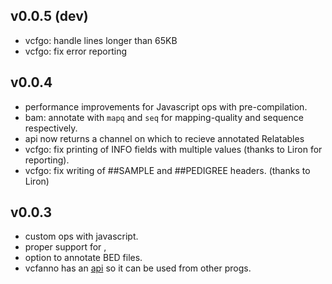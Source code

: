 v0.0.5 (dev)
------------
+ vcfgo: handle lines longer than 65KB
+ vcfgo: fix error reporting

v0.0.4
------
+ performance improvements for Javascript ops with pre-compilation.
+ bam: annotate with `mapq` and `seq` for mapping-quality and sequence respectively.
+ api now returns a channel on which to recieve annotated Relatables
+ vcfgo: fix printing of INFO fields with multiple values (thanks to Liron for reporting).
+ vcfgo: fix writing of ##SAMPLE and ##PEDIGREE headers. (thanks to Liron)

v0.0.3
------
+ custom ops with javascript.
+ proper support for <CNV>, <INV>
+ option to annotate BED files.
+ vcfanno has an [api](https://godoc.org/github.com/brentp/vcfanno/tree/api) so it can be
  used from other progs. 
